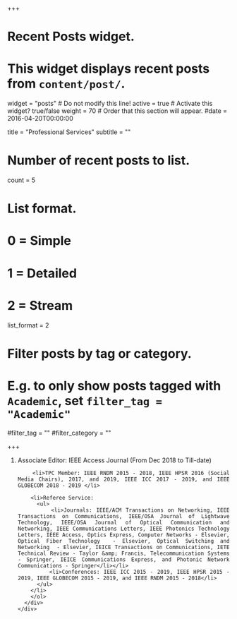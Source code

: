 +++
# Recent Posts widget.
# This widget displays recent posts from `content/post/`.
widget = "posts"  # Do not modify this line!
active = true  # Activate this widget? true/false
weight = 70  # Order that this section will appear.
#date = 2016-04-20T00:00:00

title = "Professional Services"
subtitle = ""

# Number of recent posts to list.
count = 5

# List format.
#   0 = Simple
#   1 = Detailed
#   2 = Stream
list_format = 2

# Filter posts by tag or category.
#  E.g. to only show posts tagged with `Academic`, set `filter_tag = "Academic"`
#filter_tag = ""
#filter_category = ""

+++

<div align="justify">
    <div>
      <ol>
        <li>Associate Editor: IEEE Access Journal (From Dec 2018 to Till-date) </li>
		
        <li>TPC Member: IEEE RNDM 2015 - 2018, IEEE HPSR 2016 (Social Media Chairs), 2017, and 2019, IEEE ICC 2017 - 2019, and IEEE GLOBECOM 2018 - 2019 </li>
     
		<li>Referee Service:
          <ul>
            <li>Journals: IEEE/ACM Transactions on Networking, IEEE Transactions on Communications, IEEE/OSA Journal of Lightwave Technology, IEEE/OSA Journal of Optical Communication and Networking, IEEE Communications Letters, IEEE Photonics Technology Letters, IEEE Access, Optics Express, Computer Networks - Elsevier, Optical Fiber Technology  - Elsevier, Optical Switching and Networking  - Elsevier, IEICE Transactions on Communications, IETE Technical Review - Taylor &amp; Francis, Telecommunication Systems - Springer, IEICE Communications Express, and Photonic Network Communications - Springer</li></li>
            <li>Conferences: IEEE ICC 2015 - 2019, IEEE HPSR 2015 - 2019, IEEE GLOBECOM 2015 - 2019, and IEEE RNDM 2015 - 2018</li>
          </ul>
        </li>
        </ol>
      </div>
    </div>



